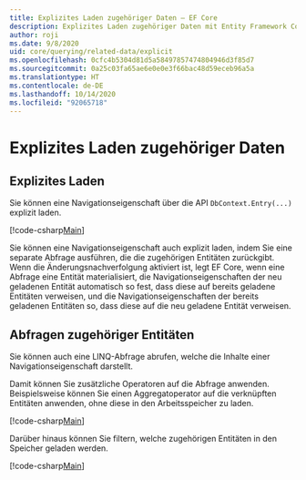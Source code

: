 ```yaml
---
title: Explizites Laden zugehöriger Daten – EF Core
description: Explizites Laden zugehöriger Daten mit Entity Framework Core
author: roji
ms.date: 9/8/2020
uid: core/querying/related-data/explicit
ms.openlocfilehash: 0cfc4b5304d81d5a58497857474804946d3f85d7
ms.sourcegitcommit: 0a25c03fa65ae6e0e0e3f66bac48d59eceb96a5a
ms.translationtype: HT
ms.contentlocale: de-DE
ms.lasthandoff: 10/14/2020
ms.locfileid: "92065718"
---
```

# <a name="explicit-loading-of-related-data"></a>Explizites Laden zugehöriger Daten

## <a name="explicit-loading"></a>Explizites Laden

Sie können eine Navigationseigenschaft über die API `DbContext.Entry(...)` explizit laden.

[!code-csharp[Main](../../../../samples/core/Querying/RelatedData/Program.cs#Eager)]

Sie können eine Navigationseigenschaft auch explizit laden, indem Sie eine separate Abfrage ausführen, die die zugehörigen Entitäten zurückgibt. Wenn die Änderungsnachverfolgung aktiviert ist, legt EF Core, wenn eine Abfrage eine Entität materialisiert, die Navigationseigenschaften der neu geladenen Entität automatisch so fest, dass diese auf bereits geladene Entitäten verweisen, und die Navigationseigenschaften der bereits geladenen Entitäten so, dass diese auf die neu geladene Entität verweisen.

## <a name="querying-related-entities"></a>Abfragen zugehöriger Entitäten

Sie können auch eine LINQ-Abfrage abrufen, welche die Inhalte einer Navigationseigenschaft darstellt.

Damit können Sie zusätzliche Operatoren auf die Abfrage anwenden. Beispielsweise können Sie einen Aggregatoperator auf die verknüpften Entitäten anwenden, ohne diese in den Arbeitsspeicher zu laden.

[!code-csharp[Main](../../../../samples/core/Querying/RelatedData/Program.cs#NavQueryAggregate)]

Darüber hinaus können Sie filtern, welche zugehörigen Entitäten in den Speicher geladen werden.

[!code-csharp[Main](../../../../samples/core/Querying/RelatedData/Program.cs#NavQueryFiltered)]
